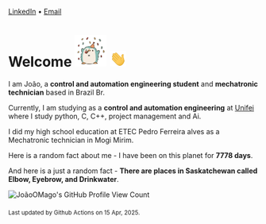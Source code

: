 [LinkedIn](https://www.linkedin.com/in/joão-pedro-gozzoli-b95641301/) &bull;
[Email](joaopedrogozzoli@gmail.com)

# Welcome <img src="happy.gif" height="64px" /> <img src="wave.gif" height="32px" />

I am João, a  **control and automation engineering student** and **mechatronic technician** based in Brazil Br.

Currently, I am studying as a **control and automation engineering** at [Unifei](https://unifei.edu.br) where I study python, C, C++, project management and Ai.

I did my high school education at ETEC Pedro Ferreira alves as a Mechatronic technician in Mogi Mirim.

Here is a random fact about me - I have been on this planet for **7778 days**.

And here is a just a random fact -  **There are places in Saskatchewan called Elbow, Eyebrow, and Drinkwater**.

![JoãoOMago's GitHub Profile View Count](https://komarev.com/ghpvc/?username=JoaoOMago)

<sub>Last updated by Github Actions on 15 Apr, 2025.</sub>
